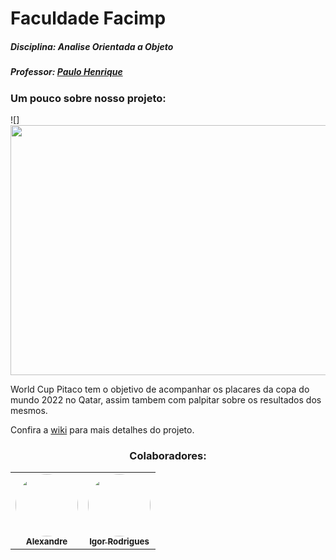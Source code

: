 # Faculdade Facimp

##### Disciplina: Analise Orientada a Objeto
##### Professor: [Paulo Henrique]([https://github.com](https://github.com/agenteph))

### Um pouco sobre nosso projeto:
![]<img src="https://jpimg.com.br/uploads/2021/10/fifa_divulga_o_logotipo_oficial_da_copa_do_mundo_de_2022_no_catar_0.jpg" width="600" height="400">

World Cup Pitaco tem o objetivo de acompanhar os placares da copa do mundo 2022 no Qatar, assim tambem com palpitar sobre os resultados dos mesmos.  



Confira a [wiki](https://github.com/Alssousa/World-Cup-Pitaco/wiki) para mais detalhes do projeto.


<h3 align="center"> Colaboradores:</h3>
 
<table align="center">
  <tr>
    <td align="center"><a href="https://github.com/Alssousa"><img style="border-radius: 50%;" src="https://avatars.githubusercontent.com/u/108706999?v=4" width="100px;" alt=""/><br /><sub><b>Alexandre </b></sub></a><br /></td>
   <td align="center"><a href="https://github.com/hygorr23"><img style="border-radius: 50%;" src="https://avatars.githubusercontent.com/u/65869986?v=4" width="100px;" alt=""/><br /><sub><b>Igor Rodrigues</b></sub></a><br /></td>
  </tr>
 
</table>
